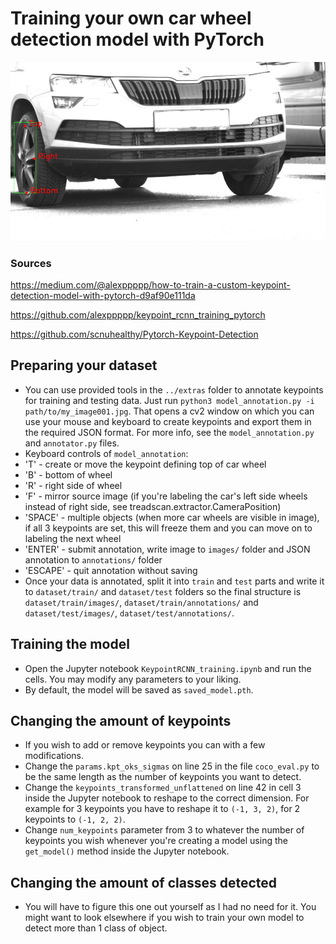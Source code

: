 # Training your own car wheel detection model with PyTorch

![Wheel detection using trained model](https://raw.githubusercontent.com/bohundan/treadscan/master/docs/source/_static/test_detection.jpg)

### Sources
https://medium.com/@alexppppp/how-to-train-a-custom-keypoint-detection-model-with-pytorch-d9af90e111da

https://github.com/alexppppp/keypoint_rcnn_training_pytorch

https://github.com/scnuhealthy/Pytorch-Keypoint-Detection

## Preparing your dataset
- You can use provided tools in the `../extras` folder to annotate keypoints for training and testing data. Just run `python3 model_annotation.py -i path/to/my_image001.jpg`. That opens a cv2 window on which you can use your mouse and keyboard to create keypoints and export them in the required JSON format. For more info, see the `model_annotation.py` and `annotator.py` files.
- Keyboard controls of `model_annotation`:
- 'T' - create or move the keypoint defining top of car wheel
- 'B' - bottom of wheel
- 'R' - right side of wheel
- 'F' - mirror source image (if you're labeling the car's left side wheels instead of right side, see treadscan.extractor.CameraPosition)
- 'SPACE' - multiple objects (when more car wheels are visible in image), if all 3 keypoints are set, this will freeze them and you can move on to labeling the next wheel
- 'ENTER' - submit annotation, write image to `images/` folder and JSON annotation to `annotations/` folder
- 'ESCAPE' - quit annotation without saving
- Once your data is annotated, split it into `train` and `test` parts and write it to `dataset/train/` and `dataset/test` folders so the final structure is `dataset/train/images/`, `dataset/train/annotations/` and `dataset/test/images/`, `dataset/test/annotations/`.

## Training the model
- Open the Jupyter notebook `KeypointRCNN_training.ipynb` and run the cells. You may modify any parameters to your liking.
- By default, the model will be saved as `saved_model.pth`.

## Changing the amount of keypoints
- If you wish to add or remove keypoints you can with a few modifications.
- Change the `params.kpt_oks_sigmas` on line 25 in the file `coco_eval.py` to be the same length as the number of keypoints you want to detect.
- Change the `keypoints_transformed_unflattened` on line 42 in cell 3 inside the Jupyter notebook to reshape to the correct dimension. For example for 3 keypoints you have to reshape it to `(-1, 3, 2)`, for 2 keypoints to `(-1, 2, 2)`.
- Change `num_keypoints` parameter from 3 to whatever the number of keypoints you wish whenever you're creating a model using the `get_model()` method inside the Jupyter notebook.

## Changing the amount of classes detected
- You will have to figure this one out yourself as I had no need for it. You might want to look elsewhere if you wish to train your own model to detect more than 1 class of object.
